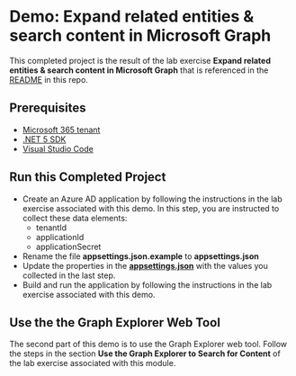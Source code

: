 # Demo: Expand related entities & search content in Microsoft Graph

This completed project is the result of the lab exercise **Expand related entities & search content in Microsoft Graph** that is referenced in the [README](../../README.md) in this repo.

## Prerequisites

- [Microsoft 365 tenant](https://developer.microsoft.com/office/dev-program?ocid=MSlearn)
- [.NET 5 SDK](https://dotnet.microsoft.com/download)
- [Visual Studio Code](https://code.visualstudio.com/)

## Run this Completed Project

- Create an Azure AD application by following the instructions in the lab exercise associated with this demo. In this step, you are instructed to collect these data elements:
  - tenantId
  - applicationId
  - applicationSecret
- Rename the file **appsettings.json.example** to **appsettings.json**
- Update the properties in the **[appsettings.json](./appsettings.json)** with the values you collected in the last step.
- Build and run the application by following the instructions in the lab exercise associated with this demo.

## Use the the Graph Explorer Web Tool

The second part of this demo is to use the Graph Explorer web tool. Follow the steps in the section **Use the Graph Explorer to Search for Content** of the lab exercise associated with this module.
